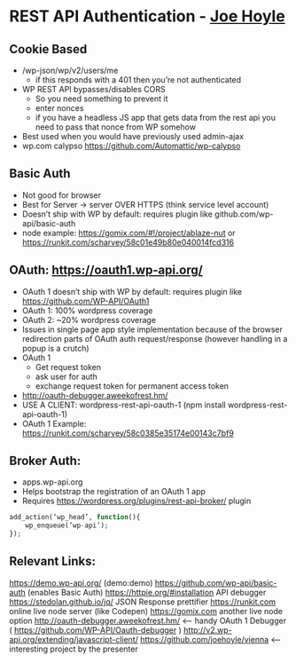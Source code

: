 # REST API Authentication - [Joe Hoyle](http://twitter.com/joe_hoyle)

## Cookie Based
* /wp-json/wp/v2/users/me
    * if this responds with a 401 then you’re not authenticated
* WP REST API bypasses/disables CORS
    * So you need something to prevent it
    * enter nonces
    * if you have a headless JS app that gets data from the rest api you need to pass that nonce from WP somehow
* Best used when you would have previously used admin-ajax
* wp.com calypso https://github.com/Automattic/wp-calypso

## Basic Auth
* Not good for browser
* Best for Server -> server OVER HTTPS (think service level account)
* Doesn’t ship with WP by default: requires plugin like github.com/wp-api/basic-auth
* node example: https://gomix.com/#!/project/ablaze-nut or https://runkit.com/scharvey/58c01e49b80e040014fcd316

## OAuth: https://oauth1.wp-api.org/
* OAuth 1 doesn’t ship with WP by default: requires plugin like https://github.com/WP-API/OAuth1
* OAuth 1: 100% wordpress coverage
* OAuth 2: ~20% wordpress coverage 
* Issues in single page app style implementation because of the browser redirection parts of OAuth auth request/response (however handling in a popup is a crutch)
* OAuth 1
    * Get request token
    * ask user for auth
    * exchange request token for permanent access token
* http://oauth-debugger.aweekofrest.hm/
* USE A CLIENT: wordpress-rest-api-oauth-1 (npm install wordpress-rest-api-oauth-1)
* OAuth 1 Example: https://runkit.com/scharvey/58c0385e35174e00143c7bf9

## Broker Auth:
* apps.wp-api.org
* Helps bootstrap the registration of an OAuth 1 app
* Requires https://wordpress.org/plugins/rest-api-broker/ plugin

```php
add_action(‘wp_head’, function(){
    wp_enqueue(‘wp-api’);
});
```
## Relevant Links:
https://demo.wp-api.org/ (demo:demo)
https://github.com/wp-api/basic-auth (enables Basic Auth)
https://httpie.org/#installation  API debugger
https://stedolan.github.io/jq/ JSON Response prettifier
https://runkit.com online live node server (like Codepen)
https://gomix.com another live node option
http://oauth-debugger.aweekofrest.hm/  <— handy OAuth 1 Debugger ( https://github.com/WP-API/Oauth-debugger )
http://v2.wp-api.org/extending/javascript-client/
https://github.com/joehoyle/vienna  <— interesting project by the presenter
